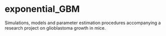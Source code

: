 # exponential_GBM
Simulations, models and parameter estimation procedures accompanying a research project on glioblastoma growth in mice. 

